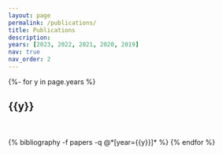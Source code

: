 ```yaml
---
layout: page
permalink: /publications/
title: Publications
description: 
years: [2023, 2022, 2021, 2020, 2019]
nav: true
nav_order: 2
---
```

<!-- _pages/publications.md -->

<div class="publications">
{%- for y in page.years %}
  <h2 class="year">{{y}}</h2>
  <br>
  <br>
  {% bibliography -f papers -q @*[year={{y}}]* %}
{% endfor %}
</div>

